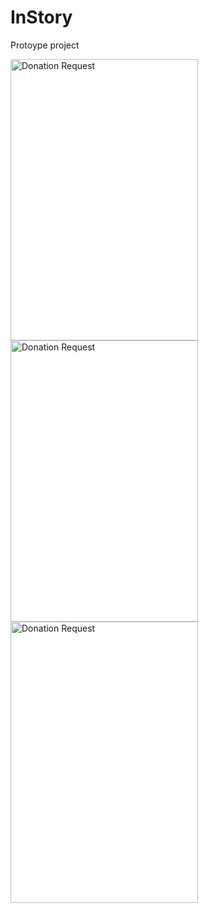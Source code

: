 # InStory
Protoype project


<img align="left" src="https://raw.githubusercontent.com/Trailblazerr1/InStories/master/Screenshot_2018-10-21%20Stories%20%E2%80%A2%20Instagram(1).png" height=450px; width=300px; alt="Donation Request">


<img align="left" src="https://raw.githubusercontent.com/Trailblazerr1/InStories/master/inStories%20backend/Screenshot%20from%202018-10-21%2012-39-09.png" height=450px; width=300px; alt="Donation Request">


<img align="left" src="https://raw.githubusercontent.com/Trailblazerr1/InStories/master/inStories%20backend/Screenshot%20from%202018-10-21%2012-39-09.png" height=450px; width=300px; alt="Donation Request">



